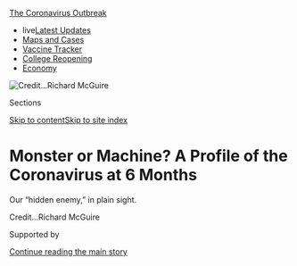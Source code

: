 <div id="app">

<div>

<div>

<div>

</div>

<div data-aria-hidden="false">

<div id="site-content" data-role="main">

<div>

<div class="css-1aor85t" style="opacity:0.000000001;z-index:-1;visibility:hidden">

<div class="css-1hqnpie">

<div class="css-epjblv">

<span class="css-17xtcya">[Health](/section/health)</span><span class="css-x15j1o">|</span><span class="css-fwqvlz">Monster
or Machine? A Profile of the Coronavirus at 6
Months</span>

</div>

<div class="css-k008qs">

<div class="css-1iwv8en">

<span class="css-18z7m18"></span>

<div>

</div>

</div>

<span class="css-1n6z4y">https://nyti.ms/2AynuYR</span>

<div class="css-1705lsu">

<div class="css-4xjgmj">

<div class="css-4skfbu" data-role="toolbar" data-aria-label="Social Media Share buttons, Save button, and Comments Panel with current comment count" data-testid="share-tools">

  - 
  - 
  - 
  - 
    
    <div class="css-6n7j50">
    
    </div>

  - 
  - 

</div>

</div>

</div>

</div>

</div>

</div>

<div id="NYT_TOP_BANNER_REGION" class="css-11qgg8s">

<div>

<div id="styln-prism-menu-1592847958612" class="section interactive-content interactive-size-medium css-1du2ztb">

<div class="css-17ih8de interactive-body">

<div id="scroll-container" class="css-1gj85ro">

[<span class="styln-title-wrap"><span class="css-1pje3qr">The
Coronavirus</span><span class="css-1pje3qr">
Outbreak</span></span>](https://www.nytimes.com/news-event/coronavirus?action=click&pgtype=Article&state=default&region=TOP_BANNER&context=storylines_menu)

  - <span class="css-kqxiym" data-emphasize="true">live</span>[Latest
    Updates](https://www.nytimes.com/2020/08/04/world/coronavirus-cases.html?action=click&pgtype=Article&state=default&region=TOP_BANNER&context=storylines_menu)
  - [Maps and
    Cases](https://www.nytimes.com/interactive/2020/us/coronavirus-us-cases.html?action=click&pgtype=Article&state=default&region=TOP_BANNER&context=storylines_menu)
  - [Vaccine
    Tracker](https://www.nytimes.com/interactive/2020/science/coronavirus-vaccine-tracker.html?action=click&pgtype=Article&state=default&region=TOP_BANNER&context=storylines_menu)
  - [College
    Reopening](https://www.nytimes.com/2020/08/02/us/covid-college-reopening.html?action=click&pgtype=Article&state=default&region=TOP_BANNER&context=storylines_menu)
  - [Economy](https://www.nytimes.com/live/2020/08/04/business/stock-market-today-coronavirus?action=click&pgtype=Article&state=default&region=TOP_BANNER&context=storylines_menu)

</div>

</div>

</div>

</div>

</div>

<div id="fullBleedHeaderContent">

<div class="css-n4ws9g">

![<span class="css-cnj6d5 e1z0qqy90" itemprop="copyrightHolder"><span class="css-1ly73wi e1tej78p0">Credit...</span><span><span>Richard
McGuire</span></span></span>](https://static01.nyt.com/images/2020/06/02/science/02CORONAVIRUSPROFILE-02/02CORONAVIRUSPROFILE-02-articleLarge.jpg?quality=75&auto=webp&disable=upscale)

</div>

<div class="css-3z92zw">

<div class="css-6cn7ki">

<div class="NYTAppHideMasthead css-1bcu9v6 e1suatyy0">

<div class="section css-1o1qe8k e1suatyy2">

<div class="css-cu5p7t er09x8g0">

<div class="css-6n7j50">

</div>

<span class="css-1dv1kvn">Sections</span>

[Skip to content](#site-content)[Skip to site index](#site-index)

</div>

<div class="css-10698na e1huz5gh0">

</div>

</div>

</div>

<div class="css-1sojcmr ehdk2mb0">

# Monster or Machine? A Profile of the Coronavirus at 6 Months

</div>

Our “hidden enemy,” in plain
sight.

</div>

</div>

<div class="css-nwzfg5 e1gnum310">

<span class="css-1f9pvn2 health"></span><span class="css-cnj6d5 e1z0qqy90" itemprop="copyrightHolder"><span class="css-1ly73wi e1tej78p0">Credit...</span><span><span>Richard
McGuire</span></span></span>

</div>

<div id="sponsor-wrapper" class="css-1hyfx7x">

<div id="sponsor-slug" class="css-19vbshk">

Supported by

</div>

[Continue reading the main
story](#after-sponsor)

<div id="sponsor" class="ad sponsor-wrapper" style="text-align:center;height:100%;display:block">

</div>

<div id="after-sponsor">

</div>

</div>

<div class="css-1wx1auc e1gnum311">

<div class="css-18e8msd">

<div class="css-vp77d3 epjyd6m0">

<div class="css-1baulvz">

By <span class="css-1baulvz last-byline" itemprop="name">Alan
Burdick</span>

</div>

</div>

  - 
    
    <div class="css-ld3wwf e16638kd2">
    
    Published June 2, 2020Updated June 15,
    2020
    
    </div>

  - 
    
    <div class="css-4xjgmj">
    
    <div class="css-pvvomx" data-role="toolbar" data-aria-label="Social Media Share buttons, Save button, and Comments Panel with current comment count" data-testid="share-tools">
    
      - 
      - 
      - 
      - 
        
        <div class="css-6n7j50">
        
        </div>
    
      - 
      - 
    
    </div>
    
    </div>

</div>

<div class="css-tk9fsr">

[Leer en
español](https://www.nytimes.com/es/2020/06/02/espanol/ciencia-y-tecnologia/perfil-coronavirus-covid.html "Read in Spanish")

</div>

</div>

</div>

<div class="section meteredContent css-1r7ky0e" name="articleBody" itemprop="articleBody">

<div class="audioFigureHeading">

### Listen to This Audio

<span class="css-16qbtva">Audio Recording by Audm</span>

</div>

<div class="css-qe9gm7">

<div>

</div>

</div>

<div class="css-1fanzo5 StoryBodyCompanionColumn">

<div class="css-53u6y8">

*To hear more audio stories from publishers like The New York Times,
download*[**](https://www.audm.com/?utm_source=nytmag&utm_medium=embed&utm_campaign=left_behind_draper)[*Audm
for iPhone or
Android.*](https://www.audm.com/?utm_source=nyt&utm_medium=embed&utm_campaign=monster_or_machine)

A virus, at heart, is information, a packet of data that benefits from
being shared.

The information at stake is genetic: instructions to make more
[virus](https://www.nytimes.com/2020/06/15/health/coronavirus-underlying-conditions.html).
Unlike a truly living organism, a
[virus](https://www.nytimes.com/2020/06/15/health/coronavirus-underlying-conditions.html)
cannot replicate on its own; it cannot move, grow, persist or
perpetuate. It needs a host. The viral code breaks into a living cell,
hijacks the genetic machinery and instructs it to produce new code — new
virus.

President Trump has characterized the response to the pandemic as a
“medical war,” and described the virus behind it as, by turns,
“genius,” a “hidden enemy” and “a monster.” It would be more accurate
to say that we find ourselves at odds with a microscopic photocopy
machine. Not even that: an assembly manual for a photocopier, model
SARS-CoV-2.

For at least six months now, the virus has replicated among us. The toll
has been devastating. Officially, more than six million people worldwide
have been infected so far, and 370,000 have died. (The actual numbers
are certainly higher.) The United States, which has seen the largest
share of cases and casualties, recently surpassed 100,000 deaths,
one-fourth the number of all Americans who died in World War II.
Businesses are shuttered — in 10 weeks, some 40 million Americans have
lost their jobs — and [food banks are
overrun](https://www.nytimes.com/2020/04/08/business/economy/coronavirus-food-banks.html).
The virus has fueled widespread frustration and exposed our deepest
faults: of color, class and privilege, between the deliverers and the
delivered to.

Still, summer — summer\! — has all but arrived. We step out to look,
breathe, vent. The pause is illusory. Cases are falling in New York, the
epicenter in the United States, but [firmly
rising](https://www.nytimes.com/interactive/2020/us/coronavirus-us-cases.html?action=click&pgtype=Article&state=default&module=styln-coronavirus-markets&variant=show&region=TOP_BANNER&context=storylines_menu#states)
in Wisconsin, Virginia, Alabama, Arkansas, North and South Carolina, and
other states. China, where the pandemic originated, and South Korea saw
recent resurgences. Health officials fear another major wave of
infections in the fall, and [a possible wave train
beyond](https://www.nytimes.com/2020/05/08/health/coronavirus-pandemic-curve-scenarios.html).

</div>

</div>

<div class="css-1fanzo5 StoryBodyCompanionColumn">

<div class="css-53u6y8">

“We are really early in this disease,” Dr. Ashish Jha, the director of
the Harvard Global Health Institute, [told The Times
recently](https://www.nytimes.com/2020/05/03/world/asia/coronavirus-spread-where-why.html?campaign_id=9&emc=edit_nn_20200504&instance_id=18202&nl=the-morning&regi_id=102543212&segment_id=26556&te=1&user_id=11229ce0c34ff5caaf09af6410292613).
“If this were a baseball game, it would be the second inning.”

There may be [trillions of species of
virus](https://www.nytimes.com/2020/03/24/science/viruses-coranavirus-biology.html)
in the world. They infect bacteria, mostly, but also abalone,
[bats](https://www.nytimes.com/2020/01/28/science/bats-coronavirus-Wuhan.html),
beans, beetles, blackberries, cassavas, cats, dogs, hermit crabs,
mosquitoes, potatoes, pangolins, ticks and the Tasmanian devil. They
give birds cancer and turn bananas black. Of the trillions, a few
hundred thousand kinds of viruses are known, and fewer than 7,000 have
names. Only about 250, including SARS-CoV-2, have the mechanics to
infect us.

In our information age, we have grown familiar with computer viruses and
with memes going viral; now here is the real thing to remind us what the
metaphor means. A mere wisp of data has grounded more than half of the
world’s commercial airplanes, sharply reduced global carbon emissions
and doubled the stock price of Zoom. It has infiltrated our language —
“social distancing,” “immunocompromised shoppers” — and our
[dreams](https://www.nytimes.com/2020/04/13/style/why-weird-dreams-coronavirus.html).
It has postponed sports, political conventions, and the premieres of the
next Spider-Man, Black Widow, Wonder Woman and James Bond films. Because
of the virus, the U.S. Supreme Court renders rulings by telephone, and
[wild
boars](https://www.nytimes.com/2020/04/17/arts/coronavirus-nature-genre.html)
roam the empty streets of Barcelona.

It also has prompted a collaborative response unlike any our species has
seen. Teams of scientists, [working across national
boundaries](https://www.nytimes.com/2020/04/01/world/europe/coronavirus-science-research-cooperation.html),
are racing to understand the virus’s weaknesses, develop treatments and
vaccine candidates, and to accurately forecast its next moves. Medical
workers are risking their lives to tend to the sick. Those of us at home
do what we can: share instructions for how to make a surgical mask from
a pillowcase; sing and cheer from windows and doorsteps; send
condolences; offer hope.

“We’re mounting a reaction against the virus that is truly
unprecedented,” said Dr. Melanie Ott, director of the Gladstone
Institute of Virology in San Francisco.

</div>

</div>

<div class="css-1fanzo5 StoryBodyCompanionColumn">

<div class="css-53u6y8">

So far the match is deadlocked. We gather, analyze, disseminate, probe:
What is this thing? What must be done? When can life return to normal?
And we hide, while the latest iteration of an ancient biochemical cipher
ticks on, advancing itself at our expense.

## A fearsome envelope

Who knows when viruses first came about. Perhaps, as one theory holds,
they began as free-living microbes that, through natural selection, were
stripped down and became parasites. Maybe they began as genetic cogs
within microbes, then gained the ability to venture out and invade other
cells. Or maybe viruses came first, shuttling and replicating in the
primordial protein soup, gaining shades of complexity — enzymes, outer
membranes — that gave rise to cells and, eventually, us. They are sacks
of code — double- or single-stranded, DNA or RNA — and sometimes called
capsid-encoding organisms, or C.E.O.s

As viruses go, SARS-CoV-2 is big — its genome is more than twice the
size of that of the average flu virus and about one-half larger than
Ebola’s. But it is still tiny: 10,000 times smaller than a millimeter,
barely one-thousandth the width of a human hair, smaller even than the
wavelength of light from a germicidal lamp. If a person were the size of
Earth, the virus would be the size of a person. Picture a human lung
cell as a cramped office just big enough for a desk, a chair and a copy
machine. SARS-CoV-2 is an oily envelope stuck to the door.

It was [formally
identified](https://www.nytimes.com/2020/01/08/health/china-pneumonia-outbreak-virus.html)
on Jan. 7 by scientists in China. For weeks beforehand, a mysterious
respiratory ailment had been circulating in the city of Wuhan. Health
officials were worried that it might be a reappearance of severe acute
respiratory syndrome, or SARS, an alarming viral illness that emerged
abruptly in 2002, infected more than 8,000 people and killed nearly 800
in the next several months, then was quarantined into oblivion.

The scientists had gathered fluid samples from three patients and, with
nucleic-acid extractors and other tools, compared the genome of the
pathogen with that of known ones. A transmission electron microscope
[revealed the
culprit](https://www.nejm.org/doi/full/10.1056/NEJMoa2001017):
spherical, with “quite distinctive spikes” reminiscent of a crown or the
corona of the sun. It was a coronavirus, and a novel
one.

</div>

</div>

<div class="css-79elbk" data-testid="photoviewer-wrapper">

<div class="css-z3e15g" data-testid="photoviewer-wrapper-hidden">

</div>

<div class="css-1a48zt4 ehw59r15" data-testid="photoviewer-children">

![<span class="css-cnj6d5 e1z0qqy90" itemprop="copyrightHolder"><span class="css-1ly73wi e1tej78p0">Credit...</span><span>Richard
McGuire</span></span>](https://static01.nyt.com/images/2020/06/02/science/02CORONAVIRUSPROFILE/02CORONAVIRUSPROFILE-articleLarge.jpg?quality=75&auto=webp&disable=upscale)

</div>

</div>

<div class="css-1fanzo5 StoryBodyCompanionColumn">

<div class="css-53u6y8">

In later colorized images, the virus resembles [small garish orbs of
lint](https://www.youtube.com/watch?v=oBQvvCY2Mj0) or the papery eggs of
certain spiders, adhering by the dozens to much larger cells. Recently a
visual team, working closely with researchers, created “the most
accurate [model of the SARS-CoV-2 viral
particle](https://vimeo.com/417208044/758c67edaf) currently available”:
a barbed, multicolored globe with the texture of fine moss, like
something out of Dr. Seuss, or a sunken naval mine draped in algae and
sponges.

</div>

</div>

<div class="css-1fanzo5 StoryBodyCompanionColumn">

<div class="css-53u6y8">

Once upon a time, our pathogens were crudely named: Spanish flu, Asian
flu, yellow fever, Black Death. Now we have H1N1, MERS (Middle East
Respiratory Syndrome), H.I.V. — strings of letters as streamlined as the
viruses themselves, codes for codes. The new coronavirus was temporarily
named
[2019-nCoV](https://www.who.int/docs/default-source/coronaviruse/situation-reports/20200130-sitrep-10-ncov.pdf?sfvrsn=d0b2e480_2).
On Feb. 11, the International Committee on Taxonomy of Viruses
officially renamed it SARS-CoV-2, to indicate that it was very closely
related to the SARS virus, another
coronavirus.

<div id="NYT_MAIN_CONTENT_1_REGION" class="css-9tf9ac">

<div>

<div id="styln-covid-updates-world" class="section interactive-content interactive-size-medium css-1ftcdic">

<div class="css-17ih8de interactive-body">

<div id="styln-briefing-block" data-asset-id="QXJ0aWNsZTpueXQ6Ly9hcnRpY2xlLzNhNGMwYWI5LWIwY2QtNWQwOS1hZTgwLTdjMGU3ZTA1OWQ2OA==">

<div class="briefing-block-header-section">

# [Latest Updates: Global Coronavirus Outbreak](https://www.nytimes.com/2020/08/04/world/coronavirus-cases.html?action=click&pgtype=Article&state=default&region=MAIN_CONTENT_1&context=storylines_live_updates)

<div class="briefing-block-ts">

Updated 2020-08-05T07:58:24.076Z

</div>

</div>

  - [As talks drag on, McConnell signals openness to jobless aid
    extension, and negotiators agree on a
    deadline.](https://www.nytimes.com/2020/08/04/world/coronavirus-cases.html?action=click&pgtype=Article&state=default&region=MAIN_CONTENT_1&context=storylines_live_updates#link-762df92)
  - [Novavax sees encouraging results from two studies of its
    experimental
    vaccine.](https://www.nytimes.com/2020/08/04/world/coronavirus-cases.html?action=click&pgtype=Article&state=default&region=MAIN_CONTENT_1&context=storylines_live_updates#link-1228a480)
  - [Mississippians must now wear masks in public, governor
    says.](https://www.nytimes.com/2020/08/04/world/coronavirus-cases.html?action=click&pgtype=Article&state=default&region=MAIN_CONTENT_1&context=storylines_live_updates#link-794484ed)

<div class="briefing-block-footer">

<div class="briefing-block-footer-meta">

[See more
updates](https://www.nytimes.com/2020/08/04/world/coronavirus-cases.html?action=click&pgtype=Article&state=default&region=MAIN_CONTENT_1&context=storylines_live_updates)

</div>

<div class="briefing-block-briefinglinks">

<span>More live coverage:</span>
[Markets](https://www.nytimes.com/live/2020/08/04/business/stock-market-today-coronavirus?action=click&pgtype=Article&state=default&region=MAIN_CONTENT_1&context=storylines_live_updates)

</div>

</div>

</div>

</div>

</div>

</div>

</div>

Before the emergence of the original SARS, the study of coronaviruses
was a professional backwater. “There has been such a deluge of attention
on we coronavirologists,” said Susan R. Weiss, a virologist at the
University of Pennsylvania. “It is quite in contrast to previously being
mostly ignored.”

There are hundreds of kinds of coronaviruses. Two of them, SARS-CoV and
MERS-CoV, can be deadly; four cause one-third of common colds. Many
infect animals with which humans associate, including camels, cats,
chickens, and bats. All are RNA viruses. Our coronavirus, like the
others, is a string of roughly 30,000 biochemical building blocks called
nucleotides enclosed in a membrane of both protein and lipid.

“I’ve always been impressed by coronaviruses,” said Anthony Fehr, a
virologist at Kansas University. “They are extremely complex in the way
that they get around and start to take over a cell. They make more genes
and more proteins than most other RNA viruses, which gives them more
options to shut down the host cell.”

The core code of SARS-CoV-2 contains genes for [as many as 29
proteins](https://www.nytimes.com/interactive/2020/04/03/science/coronavirus-genome-bad-news-wrapped-in-protein.html?searchResultPosition=1):
the instructions to replicate the code. One protein, S, provides the
spikes on the surface of the virus and unlocks the door to the target
cell. The others, on entry, separate and attend to their tasks: turning
off the cell’s alarm system; commandeering the copier to make new viral
proteins; folding viral envelopes, and helping new viruses bubble out of
the cell by the thousands.

“I usually picture it as an entity that comes into the cell and then it
falls apart,” Dr. Ott said. “It has to fall apart to build some
mini-factories in the cell to reproduce itself, and has to come together
as an entity at the end to infect other cells.”

For medical researchers, these proteins are key to understanding why the
virus is so successful, and how it might be neutralized. For instance,
to break into a cell, the S protein binds to a receptor called
angiotensin converting enzyme 2, or ACE2, like a hand on a doorknob. The
S protein on this coronavirus is nearly identical in structure to the
one in the first SARS — “SARS Classic” — but some data suggests that it
binds to the target enzyme far more strongly. Some researchers think
this may partly explain why the new virus infects humans so efficiently.

</div>

</div>

<div class="css-1fanzo5 StoryBodyCompanionColumn">

<div class="css-53u6y8">

Every pathogen evolves along a path between impact and stealth. Too mild
and the illness does not spread from person to person; too visible and
the carrier, unwell and aware, stays home or is avoided — and the
illness does not spread. “SARS infected 8,000 people, and was contained
quickly, in part because it didn’t spread before symptoms appeared,” Dr.
Weiss noted.

By comparison, SARS-CoV-2 seems to have achieved an admirable balance.
“No aspect of the virus is extraordinary,” said Dr. Pardis Sabeti, a
computational geneticist at the Broad Institute who helped sequence the
Ebola virus in 2014. “It’s the combination of things that makes it
extraordinary.”

SARS Classic settled quickly into human lung cells, causing a person to
cough but also announcing its presence. In contrast, its successor tends
to colonize first the nose and throat, sometimes causing few initial
symptoms. Some cells there are thought to be rich in the surface enzyme
ACE2 — the doorknob that SARS-CoV-2 turns so readily. The virus
replicates quietly, and quietly spreads: One study found that a person
carrying SARS-CoV-2 is most contagious two to three days before they are
aware that they might be ill.

From there, the virus can move into the lungs. The delicate alveoli,
which gather oxygen essential to the body, become inflamed and struggle
to do their job. The texture of the lungs turns from airy froth to gummy
marshmallow. The patient may develop pneumonia; some, drowning
internally and desperate for oxygen, go into acute respiratory distress
and require a ventilator.

The virus can settle in still further: damaging the muscular walls of
the heart; attacking the lining of the blood vessels and generating
clots; inducing strokes, seizures and inflammation of the brain; and
damaging the kidneys. Often the greatest damage is inflicted not by the
virus but by the body’s attempt to fight it off with a dangerous
“cytokine storm”[of immune system
molecules](https://www.nytimes.com/2020/04/01/health/coronavirus-cytokine-storm-immune-system.html).

The result is an illness with a perplexing array of faces. A dry cough
and a low fever at the outset, sometimes. Shortness of breath or
difficulty breathing, sometimes. Maybe you lose your sense of smell or
taste. Maybe your toes become [red and
inflamed](https://www.nytimes.com/2020/05/01/health/coronavirus-covid-toe.html),
as if you had frostbite. For some patients it feels like [a heart
attack](https://www.sfgate.com/bayarea/article/Coronavirus-updates-COVID-19-Bay-Area-deaths-cases-15225947.phphttps://www.sfgate.com/bayarea/article/Coronavirus-updates-COVID-19-Bay-Area-deaths-cases-15225947.php),
or it causes delusion or disorientation.

Often it feels like nothing at all; according to the Centers for Disease
Control and Prevention, [35
percent](https://www.nytimes.com/2020/03/31/health/coronavirus-asymptomatic-transmission.htmlhttps://www.nytimes.com/2020/03/31/health/coronavirus-asymptomatic-transmission.html)
of people who contract the virus experience few to no symptoms, although
they can continue to spread it. “The virus acts like no pathogen
humanity has ever seen,” the journal Science [recently
noted](https://www.sciencemag.org/news/2020/04/how-does-coronavirus-kill-clinicians-trace-ferocious-rampage-through-body-brain-toes).

</div>

</div>

<div class="css-1fanzo5 StoryBodyCompanionColumn">

<div class="css-53u6y8">

More to the point, the pathogen has gone largely unseen. “It has these
perfect properties to spread throughout the entire human population,”
Dr. Fehr said. “If we didn’t know what a virus was” — and didn’t take
proper precautions — “this virus would infect virtually every human on
the planet. It still might do that.”

## Data vs. data

On Jan. 10, the Wuhan health commission in China reported that in the
previous weeks, 41 people had contracted the illness caused by the
coronavirus, and that one had died — the first known casualty at the
time.

That same day, Chinese scientists publicly released the complete genome
of the virus. The blueprint, which could be simulated and synthesized in
the lab, was almost as good as a physical sample, and easier for
researchers worldwide to obtain. Analyses appeared in journals and on
preprint servers like bioRxiv, on sites like
[nextstrain.org](https://nextstrain.org/) and
[virological.org](http://virological.org/): clues to the virus’s origin,
its errors and its weaknesses. From then on, the new coronavirus began
to replicate not only physically in human cells but also figuratively,
and likely to its own detriment, in the human mind.

Dr. Ott entered medicine in the 1980s, when AIDS was still new and
terrifyingly unknown. “Compare that time to today, there are a lot of
similarities,” she said. “A new virus, a rush to understand, a rush to a
cure or a vaccine. What’s fundamentally different now is that we have
generated this community of collaboration and data-sharing. It’s really
mind-blowing.”

Three hours after the virus’s code was published, Inovio
Pharmaceuticals, based in San Diego, [began
work](https://www.voanews.com/science-health/coronavirus-outbreak/new-tech-could-make-corona)
on a vaccine against it — one of more than 100 such efforts now underway
around the world. Dr. Sabeti’s lab quickly got to work developing
diagnostic tests. Dr. Ott and Dr. Weiss soon managed to obtain samples
of live virus, which allowed them to “actually look at what’s going on”
when it infects cells in the lab, Dr. Ott said.

“The cell is mounting a profound battle to prevent the virus from
entering or, on entering, to alarm everyone around it so it can’t
spread,” she said. “The virus’s intent is to overcome this initial surge
of defense, to set up shop long enough to reproduce itself and to
spread.”

</div>

</div>

<div class="css-79elbk" data-testid="photoviewer-wrapper">

<div class="css-z3e15g" data-testid="photoviewer-wrapper-hidden">

</div>

<div class="css-1a48zt4 ehw59r15" data-testid="photoviewer-children">

<div class="css-1xdhyk6 erfvjey0">

<span class="css-1ly73wi e1tej78p0">Image</span>

<div class="css-zjzyr8">

<div data-testid="lazyimage-container" style="height:344.1333333333333px">

</div>

</div>

</div>

<span class="css-cnj6d5 e1z0qqy90" itemprop="copyrightHolder"><span class="css-1ly73wi e1tej78p0">Credit...</span><span>Richard
McGuire</span></span>

</div>

</div>

<div class="css-1fanzo5 StoryBodyCompanionColumn">

<div class="css-53u6y8">

With so many proteins in its tool kit, the virus has many ways to
counter our immune system; these also offer targets for [potential
vaccines and
drugs](https://www.nytimes.com/2020/04/30/health/coronavirus-antiviral-drugs.html).
Researchers are working every angle. Most vaccine efforts are focused on
disrupting the spike proteins, which allow entry into the cell. The drug
remdesivir targets the virus’s replication machinery. Dr. Fehr studies
how the virus disables our immune system.

</div>

</div>

<div class="css-1fanzo5 StoryBodyCompanionColumn">

<div class="css-53u6y8">

“I use the analogy of Star Wars,” he said. “The virus is the Dark Side.
We have a cellular defense system of hundreds of antiviral proteins” —
Jedi knights — “to defend ourselves. Our lab is studying one specific
Jedi that uses one particular weapon, and how the virus fights back.”

These battles, fought on the field of biochemistry, strain the alphabet
to describe. The Jedi in this analogy are particular enzymes
(poly-ADP-ribose polymerases, or PARPS, if you must know) that are
produced in infected cells and wield a molecule that attaches to certain
invading proteins — “we don’t know what these are yet,” Dr. Fehr said —
and disrupts them. In response, the virus has an enzyme of its own that
sweeps away our Jedi like dust from a sandcrawler.

Carolyn Machamer, a cell biologist at the Johns Hopkins School of
Medicine, is studying the later stages of the process, to learn how the
virus manages to navigate and assemble itself within a host cell and
depart it. Among the [research
topics](https://cellbio.jhmi.edu/people/faculty/carolyn-machamer-phd)
listed on her university webpage are coronaviruses but also
“intracellular protein trafficking” and “exocytosis of large
cargo.”

<div id="NYT_MAIN_CONTENT_3_REGION" class="css-9tf9ac">

<div>

<div id="styln-prism-freeform-1594220623585" class="section interactive-content interactive-size-medium css-1ftcdic">

<div class="css-17ih8de interactive-body">

<div id="prism-freeform-block-85410" class="css-19mumt8" data-role="complementary" data-storyline="The Coronavirus Outbreak" data-truncated="true" tabindex="0">

<div class="css-a8d9oz">

<div class="css-eb027h">

[](https://www.nytimes.com/news-event/coronavirus?action=click&pgtype=Article&state=default&region=MAIN_CONTENT_3&context=storylines_faq)

### The Coronavirus Outbreak ›

#### Frequently Asked Questions

Updated August 4, 2020

  - #### I have antibodies. Am I now immune?
    
      - As of right now,[that seems likely, for at least several
        months.](https://www.nytimes.com/2020/07/22/health/covid-antibodies-herd-immunity.html?action=click&pgtype=Article&state=default&region=MAIN_CONTENT_3&context=storylines_faq)
        There have been frightening accounts of people suffering what
        seems to be a second bout of Covid-19. But experts say these
        patients may have a drawn-out course of infection, with the
        virus taking a slow toll weeks to months after initial exposure.
        People infected with the coronavirus typically
        [produce](https://www.nature.com/articles/s41586-020-2456-9)
        immune molecules called antibodies, which are [protective
        proteins made in response to an
        infection](https://www.nytimes.com/2020/05/07/health/coronavirus-antibody-prevalence.html?action=click&pgtype=Article&state=default&region=MAIN_CONTENT_3&context=storylines_faq)[.
        These antibodies
        may](https://www.nytimes.com/2020/05/07/health/coronavirus-antibody-prevalence.html?action=click&pgtype=Article&state=default&region=MAIN_CONTENT_3&context=storylines_faq)
        last in the body [only two to three
        months](https://www.nature.com/articles/s41591-020-0965-6),
        which may seem worrisome, but that’s perfectly normal after an
        acute infection subsides, said Dr. Michael Mina, an immunologist
        at Harvard University. It may be possible to get the coronavirus
        again, but it’s highly unlikely that it would be possible in a
        short window of time from initial infection or make people
        sicker the second time.

  - #### I’m a small-business owner. Can I get relief?
    
      - The [stimulus bills enacted in
        March](https://www.nytimes.com/article/small-business-loans-stimulus-grants-freelancers-coronavirus.html?action=click&pgtype=Article&state=default&region=MAIN_CONTENT_3&context=storylines_faq)
        offer help for the millions of American small businesses. Those
        eligible for aid are businesses and nonprofit organizations with
        fewer than 500 workers, including sole proprietorships,
        independent contractors and freelancers. Some larger companies
        in some industries are also eligible. The help being offered,
        which is being managed by the Small Business Administration,
        includes the Paycheck Protection Program and the Economic Injury
        Disaster Loan program. But lots of folks have [not yet seen
        payouts.](https://www.nytimes.com/interactive/2020/05/07/business/small-business-loans-coronavirus.html?action=click&pgtype=Article&state=default&region=MAIN_CONTENT_3&context=storylines_faq)
        Even those who have received help are confused: The rules are
        draconian, and some are stuck sitting on [money they don’t know
        how to
        use.](https://www.nytimes.com/2020/05/02/business/economy/loans-coronavirus-small-business.html?action=click&pgtype=Article&state=default&region=MAIN_CONTENT_3&context=storylines_faq)
        Many small-business owners are getting less than they expected
        or [not hearing anything at
        all.](https://www.nytimes.com/2020/06/10/business/Small-business-loans-ppp.html?action=click&pgtype=Article&state=default&region=MAIN_CONTENT_3&context=storylines_faq)

  - #### What are my rights if I am worried about going back to work?
    
      - Employers have to provide [a safe
        workplace](https://www.osha.gov/SLTC/covid-19/standards.html)
        with policies that protect everyone equally. [And if one of your
        co-workers tests positive for the coronavirus, the
        C.D.C.](https://www.nytimes.com/article/coronavirus-money-unemployment.html?action=click&pgtype=Article&state=default&region=MAIN_CONTENT_3&context=storylines_faq)
        has said that [employers should tell their
        employees](https://www.cdc.gov/coronavirus/2019-ncov/community/guidance-business-response.html)
        -- without giving you the sick employee’s name -- that they may
        have been exposed to the virus.

  - #### Should I refinance my mortgage?
    
      - [It could be a good
        idea,](https://www.nytimes.com/article/coronavirus-money-unemployment.html?action=click&pgtype=Article&state=default&region=MAIN_CONTENT_3&context=storylines_faq)
        because mortgage rates have [never been
        lower.](https://www.nytimes.com/2020/07/16/business/mortgage-rates-below-3-percent.html?action=click&pgtype=Article&state=default&region=MAIN_CONTENT_3&context=storylines_faq)
        Refinancing requests have pushed mortgage applications to some
        of the highest levels since 2008, so be prepared to get in line.
        But defaults are also up, so if you’re thinking about buying a
        home, be aware that some lenders have tightened their standards.

  - #### What is school going to look like in September?
    
      - It is unlikely that many schools will return to a normal
        schedule this fall, requiring the grind of [online
        learning](https://www.nytimes.com/2020/06/05/us/coronavirus-education-lost-learning.html?action=click&pgtype=Article&state=default&region=MAIN_CONTENT_3&context=storylines_faq),
        [makeshift child
        care](https://www.nytimes.com/2020/05/29/us/coronavirus-child-care-centers.html?action=click&pgtype=Article&state=default&region=MAIN_CONTENT_3&context=storylines_faq)
        and [stunted
        workdays](https://www.nytimes.com/2020/06/03/business/economy/coronavirus-working-women.html?action=click&pgtype=Article&state=default&region=MAIN_CONTENT_3&context=storylines_faq)
        to continue. California’s two largest public school districts —
        Los Angeles and San Diego — said on July 13, that [instruction
        will be remote-only in the
        fall](https://www.nytimes.com/2020/07/13/us/lausd-san-diego-school-reopening.html?action=click&pgtype=Article&state=default&region=MAIN_CONTENT_3&context=storylines_faq),
        citing concerns that surging coronavirus infections in their
        areas pose too dire a risk for students and teachers. Together,
        the two districts enroll some 825,000 students. They are the
        largest in the country so far to abandon plans for even a
        partial physical return to classrooms when they reopen in
        August. For other districts, the solution won’t be an
        all-or-nothing approach. [Many
        systems](https://bioethics.jhu.edu/research-and-outreach/projects/eschool-initiative/school-policy-tracker/),
        including the nation’s largest, New York City, are devising
        [hybrid
        plans](https://www.nytimes.com/2020/06/26/us/coronavirus-schools-reopen-fall.html?action=click&pgtype=Article&state=default&region=MAIN_CONTENT_3&context=storylines_faq)
        that involve spending some days in classrooms and other days
        online. There’s no national policy on this yet, so check with
        your municipal school system regularly to see what is happening
        in your
community.

<div id="styln-survey-component-85410" class="styln-survey-component" data-surveyname="faq" data-surveystoryline="coronavirus">

</div>

</div>

<div class="css-6mllg9">

</div>

<div class="css-pmm6ed">

<span class="css-5gimkt"></span>

</div>

</div>

</div>

</div>

</div>

</div>

</div>

On entering the cell, components of the virus set up shop in a
subregion, or organelle, called the Golgi complex, which resembles a
stack of pancakes and serves as the cell’s mail-sorting center. Dr.
Machamer has been working to understand how the virus commandeers the
unit to route all the newly replicated viral bits, scattered throughout
the cell, for final assembly.

The subject was “poorly studied,” she conceded. Most drug research has
focused on the early stages, like blocking infection at the very outset
or disrupting replication inside the cell. “Like I said, it hasn’t
gotten a whole lot of attention,” she said. “But I think it will now,
because I think we have some really interesting targets that could
possibly yield new types of drugs.”

The line of inquiry dates back to her postdoctoral days. She was
studying the Golgi complex — “the organelle is really bizarre” — even
then. “It’s following what you’re interested in, that’s what basic
science is about. It’s, like, you don’t actually set out to cure the
world or anything, but you follow your nose.”

</div>

</div>

<div class="css-1fanzo5 StoryBodyCompanionColumn">

<div class="css-53u6y8">

For all the attention the virus has received, it is still new to science
and rich in unknowns. “I’m still very focused on the question, How does
the virus get into the body?” Dr. Ott said. “Which cells does it infect
in the upper airway? How does it get into the lower airway, and from
there to other organs? It’s absolutely not clear what the path is, or
what the vulnerable path types are.

And most pressing: Why are so many of us asymptomatic? “How does the
virus manage to do this without leaving traces in some people, but in
others there’s a giant reaction?” she said. “That’s the biggest question
currently, and the most urgent.”

## Mistakes are made

Even a photocopier is imperfect, and SARS-CoV-2 is no exception. When
the virus commandeers a host cell to copy itself, invariably mistakes
are made, an incorrect nucleotide swapped for the right one, for
instance. In theory, such mutations, or an accumulation of them, could
make a virus more infectious or deadly, or less so, but in the vast
majority of cases, they do not affect a virus’s performance.

What’s important to note is that the process is random and incessant.
Humans describe the contest between host and virus as a war, but the
virus is not at war. Our enemy has no agency; it does not develop
“strategies” for escaping our medicines or the activity of our immune
systems.

Unlike some viruses, SARS-CoV-2 has a proofreading protein — NSP14 —
that clips out mistakes. Even still, errors slip through. The virus
acquires [two mutations a
month](https://bedford.io/blog/ncov-cryptic-transmission/), on average,
which is [less than half the error rate of the
flu](https://jvi.asm.org/content/84/19/9733) — and increases the
possibility that a vaccine or drug treatment, once developed, will not
be quickly outdated. “So far it’s been relatively faithful,” Dr. Ott
said. “That’s good for us.”

By March, [at least 1,388](http://www.graphen.ai/covid.html) variants of
the coronavirus had been detected around the world, all functionally
identical as far as scientists could tell. Arrayed as an ancestral tree,
these lineages reveal where and when the virus spread. For instance, the
first confirmed case of Covid-19 in New York was announced on March 1,
but an analysis of samples [revealed
that](https://www.nytimes.com/2020/04/08/science/new-york-coronavirus-cases-europe-genomes.htmlhttps://www.nytimes.com/2020/04/08/science/new-york-coronavirus-cases-europe-genomes.html)
the virus had begun to circulate in the region weeks earlier. Unlike
early cases on the West Coast, which were seeded by people arriving from
China, these cases were seeded [from
Europe](https://nextstrain.org/narratives/ncov/sit-rep/2020-04-17?n=5),
and in turn [seeded cases throughout much of the
country](https://www.nytimes.com/2020/05/07/us/new-york-city-coronavirus-outbreak.html).

The roots can be traced back still further. The first known patient was
hospitalized in Wuhan on Dec. 16, 2019, and first felt ill on Dec. 1;
the first infection would have occurred still earlier. Sometime before
that the virus, or its progenitor, was in a bat — the genome is 96
percent similar to a bat virus. How long ago it made that jump, and
acquired the mutations necessary to do so, is unclear. In any case, and
contrary to [certain conspiracy
theories](https://www.nytimes.com/2020/03/13/world/asia/coronavirus-china-conspiracy-theory.html),
SARS-CoV-2 was not engineered in a
laboratory.

</div>

</div>

<div class="css-79elbk" data-testid="photoviewer-wrapper">

<div class="css-z3e15g" data-testid="photoviewer-wrapper-hidden">

</div>

<div class="css-1a48zt4 ehw59r15" data-testid="photoviewer-children">

<div class="css-1xdhyk6 erfvjey0">

<span class="css-1ly73wi e1tej78p0">Image</span>

<div class="css-zjzyr8">

<div data-testid="lazyimage-container" style="height:348px">

</div>

</div>

</div>

<span class="css-cnj6d5 e1z0qqy90" itemprop="copyrightHolder"><span class="css-1ly73wi e1tej78p0">Credit...</span><span>Richard
McGuire</span></span>

</div>

</div>

<div class="css-1fanzo5 StoryBodyCompanionColumn">

<div class="css-53u6y8">

“Those scenarios are so unlikely as to be impossible,” said Dr. Robert
Garry, a microbiologist at Tulane University and an expert on emerging
diseases. In March, a team of researchers including Dr. Garry published
[a paper](https://www.nature.com/articles/S41591-020-0820-9) in Nature
Medicine comparing the genome and protein structures of the novel virus
to those of other coronaviruses. The novel distinctions were “most
likely the result of natural selection,” they concluded. “Our analyses
clearly show that SARS-CoV-2 is not a laboratory construct or a
purposefully manipulated virus.”

In our species, the virus has found prime habitat. It seems to do most
of its replicating in the upper respiratory tract, Dr. Garry noted:
“That makes it easier to spread with your voice, so there may be more
opportunities for it to spread casually, and perhaps earlier in the
course of the disease.”

And there we have it: an organism, or whatever the right word is,
ideally adapted to human conversation, the louder the better. Our
communication is its transmission. Consider where so many outbreaks have
begun: funerals, parties, call centers, sports arenas, meatpacking
plants, dorm rooms, cruise ships, prisons. In February, a [medical
conference in
Boston](https://www.nytimes.com/2020/04/12/us/coronavirus-biogen-boston-superspreader.html)
led to more than 70 cases in two weeks. In Arkansas, several cases were
linked to “a high school swim party that I’m sure everybody thought was
harmless,” Gov. Asa Hutchinson said. After a choir rehearsal in Mount
Vernon, Wash., 28 members of the choir fell ill. Not even song is safe
anymore.

The virus has no trouble finding us. But we are still struggling to find
it; a recent model by epidemiologists at Columbia University estimated
that for every documented infection in the United States, 12 more go
undetected. Who has it, or had it, and who does not? A firm grasp of the
virus’s whereabouts — using diagnostic tests, antibody tests and contact
tracing — is essential to our bid to return normal life. But humanity’s
immune response has been uneven.

In late May, in an open letter, a group of former White House science
advisers warned that, to prepare for an anticipated resurgence of the
pandemic later this year, the federal government needed to begin
preparing immediately to avoid the “extraordinary shortage of supplies”
that occurred this spring.

“The virus is here, it’s everywhere,” Dr. Rick Bright, the former
director of the Biomedical Advanced Research and Development Authority,
[told the U.S.
Senate](https://www.rev.com/blog/transcripts/dr-rick-bright-testimony-transcript-vaccine-expert-whistleblower-ousted-by-trump-testifies)
in mid-May. “We need to unleash the voices of the scientists in our
public health system in the United States, so they can be heard.” Right
now, he added, “There is no master coordinated plan on how to respond to
this outbreak.”

</div>

</div>

<div class="css-1fanzo5 StoryBodyCompanionColumn">

<div class="css-53u6y8">

SARS-CoV-2 virus has no plan. It doesn’t need one; absent a vaccine, the
virus is here to stay. “This is a pretty efficient pathogen,” Dr. Garry
said. “It’s very good at what it does.”

## The next wave

“The virus spreads because of an intrinsic, latent quality in the
culture,” the media theorist Douglas Rushkoff, who two decades ago
coined the phrase “going viral,” [wrote
recently](https://rushkoff.com/digital-trends-trump-media-virus/). “Both
biological and media viruses say less about themselves than they do
about their hosts.”

To know SARS-CoV-2 is to know ourselves in reflection. It is mechanical,
unreflecting, consistently on-message — the purest near-living
expression of data management to be found on Earth. It is, and does, and
is more. There is no “I” in a virus.

We are exactly its opposite: human, and everything that implies. Masters
of information, suckers for misinformation; slaves to emotion, ego and
wishful thinking. But also: inquiring, willful, optimistic. In our best
moments, we strive to learn, and to advance more than our individual
selves.

“The best thing to come out of this pandemic is that everyone has become
a virologist in some way,” Dr. Ott said. She has a regular trivia night
with her family in Germany, over Zoom. Lately, the topic has centered on
viruses, and she has been impressed by how much they know. “There’s so
much more knowledge around,” she said. “A lot of wrong info around,
also. But people have become so literate, because we all want it to go
away.”

Dr. Sabeti agreed, up to a point. She expressed a deep curiosity about
viruses — they are “formidable opponents to understand” — but said that,
this time around, she found herself less interested in the purely
intellectual pursuit.

“For me right now, the place that I’m in, I really just most want to
stop this virus,” she said. “It’s so frustrating and disappointing, to
say the least, to be in this position in which we have stopped the
world, in which we’ve created social distancing, in which we have
created mass amounts of human devastation and collateral damage because
we just weren’t prepared.

</div>

</div>

<div class="css-1fanzo5 StoryBodyCompanionColumn">

<div class="css-53u6y8">

“I don’t care to understand it,” she said. “For me, it’s. … I get up in
the morning and my motivation is just: Stop this thing, and figure out
how to never have this happen again.”

***\[*[*Like the Science Times page on
Facebook.*](http://on.fb.me/1paTQ1h)** ****** *| Sign up for the*
**[*Science Times newsletter.*](http://nyti.ms/1MbHaRU)*\]***

</div>

</div>

<div>

</div>

</div>

<div>

</div>

<div>

</div>

<div>

</div>

<div>

<div id="bottom-wrapper" class="css-1ede5it">

<div id="bottom-slug" class="css-l9onyx">

Advertisement

</div>

[Continue reading the main
story](#after-bottom)

<div id="bottom" class="ad bottom-wrapper" style="text-align:center;height:100%;display:block;min-height:90px">

</div>

<div id="after-bottom">

</div>

</div>

</div>

</div>

</div>

## Site Index

<div>

</div>

## Site Information Navigation

  - [© <span>2020</span> <span>The New York Times
    Company</span>](https://help.nytimes.com/hc/en-us/articles/115014792127-Copyright-notice)

<!-- end list -->

  - [NYTCo](https://www.nytco.com/)
  - [Contact
    Us](https://help.nytimes.com/hc/en-us/articles/115015385887-Contact-Us)
  - [Work with us](https://www.nytco.com/careers/)
  - [Advertise](https://nytmediakit.com/)
  - [T Brand Studio](http://www.tbrandstudio.com/)
  - [Your Ad
    Choices](https://www.nytimes.com/privacy/cookie-policy#how-do-i-manage-trackers)
  - [Privacy](https://www.nytimes.com/privacy)
  - [Terms of
    Service](https://help.nytimes.com/hc/en-us/articles/115014893428-Terms-of-service)
  - [Terms of
    Sale](https://help.nytimes.com/hc/en-us/articles/115014893968-Terms-of-sale)
  - [Site
    Map](https://spiderbites.nytimes.com)
  - [Help](https://help.nytimes.com/hc/en-us)
  - [Subscriptions](https://www.nytimes.com/subscription?campaignId=37WXW)

</div>

</div>

</div>

</div>
